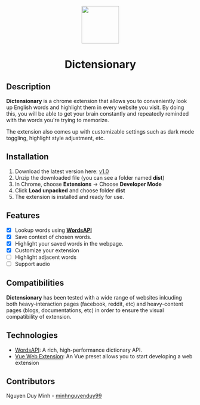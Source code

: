 <p align="center">
	<img src="https://i.im.ge/2021/08/08/0iber.png" width="100px"/>
	<h1 align="center">
		<strong>Dictensionary</strong>
	</h1>
</p>

## Description

**Dictensionary** is a chrome extension that allows you to conveniently look up English words and highlight them in every website you visit. By doing this, you will be able to get your brain constantly and repeatedly reminded with the words you're trying to memorize. 

The extension also comes up with customizable settings such as dark mode toggling, highlight style adjustment, etc.

## Installation

1. Download the latest version here: [v1.0](https://github.com/minhnguyenduy99/dictensionary/releases/tag/v1.0)
 2. Unzip the downloaded file (you can see a folder named **dist**)
 3. In Chrome, choose **Extensions** -> Choose **Developer Mode**
 4. Click **Load unpacked** and choose folder **dist** 
 5. The extension is installed and ready for use.



## Features

- [x] Lookup words using [**WordsAPI**](https://rapidapi.com/dpventures/api/wordsapi/)
- [x] Save context of chosen words.
- [x] Highlight your saved words in the webpage. 
- [x] Customize your extension
- [ ] Highlight adjacent words
- [ ] Support audio

## Compatibilities

**Dictensionary** has been tested with a wide range of websites inlcuding both heavy-interaction pages (facebook, reddit, etc) and heavy-content pages (blogs, documentations, etc) in order to ensure the visual compatibility of extension.

## Technologies

- [WordsAPI](https://rapidapi.com/dpventures/api/wordsapi/): A rich, high-performance dictionary API.
- [Vue Web Extension](https://github.com/Kocal/vue-web-extension): An Vue preset allows you to start developing a web extension

## Contributors

Nguyen Duy Minh - [minhnguyenduy99](https://github.com/minhnguyenduy99)

